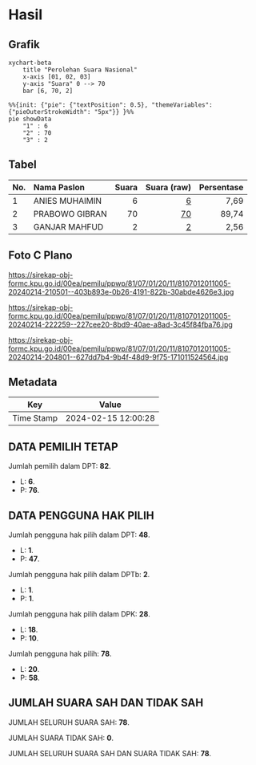 # Hasil

## Grafik

```mermaid
xychart-beta
    title "Perolehan Suara Nasional"
    x-axis [01, 02, 03]
    y-axis "Suara" 0 --> 70
    bar [6, 70, 2]
```

```mermaid
%%{init: {"pie": {"textPosition": 0.5}, "themeVariables": {"pieOuterStrokeWidth": "5px"}} }%%
pie showData
    "1" : 6
    "2" : 70
    "3" : 2
```

## Tabel

| No. | Nama Paslon    | Suara | Suara (raw) | Persentase |
|:--- |:-------------- | -----:| -----------:| ----------:|
| 1   | ANIES MUHAIMIN | 6     | [6][p-1]    | 7,69       |
| 2   | PRABOWO GIBRAN | 70    | [70][p-2]   | 89,74      |
| 3   | GANJAR MAHFUD  | 2     | [2][p-3]    | 2,56       |


[p-1]: https://github.com/gigit-pemilu/pemilu-2024/blob/main/pilpres/hitung-suara/sub/81-maluku/sub/07-kepulauan-aru/sub/01-pulau-pulau-aru/sub/2011-durjela/sub/005-tps/sub/paslon-1.txt
[p-2]: https://github.com/gigit-pemilu/pemilu-2024/blob/main/pilpres/hitung-suara/sub/81-maluku/sub/07-kepulauan-aru/sub/01-pulau-pulau-aru/sub/2011-durjela/sub/005-tps/sub/paslon-2.txt
[p-3]: https://github.com/gigit-pemilu/pemilu-2024/blob/main/pilpres/hitung-suara/sub/81-maluku/sub/07-kepulauan-aru/sub/01-pulau-pulau-aru/sub/2011-durjela/sub/005-tps/sub/paslon-3.txt

## Foto C Plano

https://sirekap-obj-formc.kpu.go.id/00ea/pemilu/ppwp/81/07/01/20/11/8107012011005-20240214-210501--403b893e-0b26-4191-822b-30abde4626e3.jpg

https://sirekap-obj-formc.kpu.go.id/00ea/pemilu/ppwp/81/07/01/20/11/8107012011005-20240214-222259--227cee20-8bd9-40ae-a8ad-3c45f84fba76.jpg

https://sirekap-obj-formc.kpu.go.id/00ea/pemilu/ppwp/81/07/01/20/11/8107012011005-20240214-204801--627dd7b4-9b4f-48d9-9f75-171011524564.jpg


## Metadata

| Key        | Value               |
| ---------- | ------------------- |
| Time Stamp | 2024-02-15 12:00:28 |


## DATA PEMILIH TETAP

Jumlah pemilih dalam DPT: **82**.
 * L: **6**.
 * P: **76**.

## DATA PENGGUNA HAK PILIH

Jumlah pengguna hak pilih dalam DPT: **48**.
 * L: **1**.
 * P: **47**.

Jumlah pengguna hak pilih dalam DPTb: **2**.
 * L: **1**.
 * P: **1**.

Jumlah pengguna hak pilih dalam DPK: **28**.
 * L: **18**.
 * P: **10**.

Jumlah pengguna hak pilih: **78**.
 * L: **20**.
 * P: **58**.

## JUMLAH SUARA SAH DAN TIDAK SAH

JUMLAH SELURUH SUARA SAH: **78**.

JUMLAH SUARA TIDAK SAH: **0**.

JUMLAH SELURUH SUARA SAH DAN SUARA TIDAK SAH: **78**.


